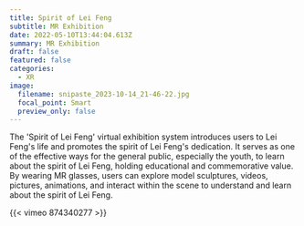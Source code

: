 ```yaml
---
title: Spirit of Lei Feng
subtitle: MR Exhibition
date: 2022-05-10T13:44:04.613Z
summary: MR Exhibition
draft: false
featured: false
categories:
  - XR
image:
  filename: snipaste_2023-10-14_21-46-22.jpg
  focal_point: Smart
  preview_only: false
---
```

The 'Spirit of Lei Feng' virtual exhibition system introduces users to Lei Feng's life and promotes the spirit of Lei Feng's dedication. It serves as one of the effective ways for the general public, especially the youth, to learn about the spirit of Lei Feng, holding educational and commemorative value. By wearing MR glasses, users can explore model sculptures, videos, pictures, animations, and interact within the scene to understand and learn about the spirit of Lei Feng.

{{< vimeo 874340277 >}}